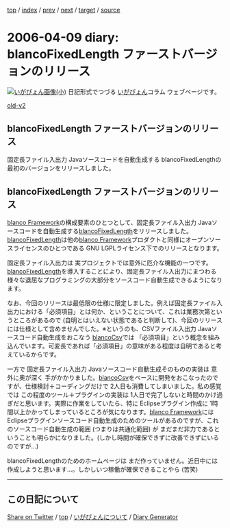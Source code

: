[top](../index.html) 
 / [index](index.html) 
 / [prev](ig060407.html) 
 / [next](ig060411.html) 
 / [target](https://igapyon.github.io/diary/2006/ig060409.html) 
 / [source](https://github.com/igapyon/diary/blob/gh-pages/2006/ig060409.html.src.md) 

2006-04-09 diary: blancoFixedLength ファーストバージョンのリリース
=====================================================================================================
[![いがぴょん画像(小)](https://igapyon.github.io/diary/images/iga200306s.jpg "いがぴょん")](https://igapyon.github.io/diary/memo/memoigapyon.html) 日記形式でつづる [いがぴょん](https://igapyon.github.io/diary/memo/memoigapyon.html)コラム ウェブページです。

[old-v2](ig060409-orig.html)

## blancoFixedLength ファーストバージョンのリリース

固定長ファイル入出力 Javaソースコードを自動生成する blancoFixedLengthの最初のバージョンをリリースしました。


## blancoFixedLength ファーストバージョンのリリース

[blanco Framework](http://www.igapyon.jp/blanco/blanco.ja.html)の構成要素のひとつとして、固定長ファイル入出力 Javaソースコードを自動生成する[blancoFixedLength](http://www.igapyon.jp/blanco/blancofixedlength.html)をリリースしました。[blancoFixedLength](http://www.igapyon.jp/blanco/blancofixedlength.html)は他の[blanco Framework](http://www.igapyon.jp/blanco/blanco.ja.html)プロダクトと同様にオープンソースライセンスのひとつである GNU LGPLライセンス下でのリリースとなります。

固定長ファイル入出力は 実プロジェクトでは意外に厄介な機能の一つです。[blancoFixedLength](http://www.igapyon.jp/blanco/blancofixedlength.html)を導入することにより、固定長ファイル入出力にまつわる様々な退屈なプログラミングの大部分をソースコード自動生成できるようになります。

なお、今回のリリースは最低限の仕様に限定しました。例えば固定長ファイル入出力における「必須項目」とは何か、ということについて、これは業務次第というところがあるので (自明とはいえない状態であると判断して)、今回のリリースには仕様として含めませんでした。※というのも、CSVファイル入出力 Javaソースコード自動生成をおこなう [blancoCsv](http://www.igapyon.jp/blanco/blancocsv.html)では 「必須項目」という概念を組み込んでいます。可変長であれば「必須項目」の意味がある程度は自明であると考えているからです。

一方で 固定長ファイル入出力 Javaソースコード自動生成そのものの実装は 意外に奥が深く 手がかかりました。[blancoCsv](http://www.igapyon.jp/blanco/blancocsv.html)をベースに開発をおこなったのですが、仕様検討＋コーディングだけで
2人日も消費してしまいました。私の感覚では この程度のツール＋プラグインの実装は 1人日で完了しないと時間のかけ過ぎだと思います。実際に作業をしていたら、特に
Eclipseプラグイン作成に 1時間以上かかってしまっているところが気になります。[blanco Framework](http://www.igapyon.jp/blanco/blanco.ja.html)にはEclipseプラグインソースコード自動生成のためのツールがあるのですが、これのソースコード自動生成の範囲
(つまりは共通化範囲) が まだまだ非力であるということも明らかになりました。(しかし時間が確保できずに改善できずにいるのですが…)

blancoFixedLengthのためのホームページは まだ作っていません。近日中には作成しようと思います…。しかしいつ稼働が確保できることやら
(苦笑)

----------------------------------------------------------------------------------------------------

## この日記について

[Share on Twitter](https://twitter.com/intent/tweet?hashtags=igapyon%2Cdiary%2C%E3%81%84%E3%81%8C%E3%81%B4%E3%82%87%E3%82%93&text=blancoFixedLength+%E3%83%95%E3%82%A1%E3%83%BC%E3%82%B9%E3%83%88%E3%83%90%E3%83%BC%E3%82%B8%E3%83%A7%E3%83%B3%E3%81%AE%E3%83%AA%E3%83%AA%E3%83%BC%E3%82%B9&url=https%3A%2F%2Figapyon.github.io%2Fdiary%2F2006%2Fig060409.html) / [top](../index.html) / [いがぴょんについて](https://igapyon.github.io/diary/memo/memoigapyon.html) / [Diary Generator](https://github.com/igapyon/igapyonv3)
